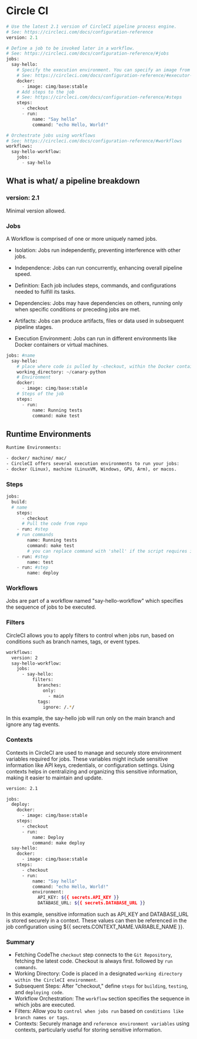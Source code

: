 # Circle CI

```py
# Use the latest 2.1 version of CircleCI pipeline process engine.
# See: https://circleci.com/docs/configuration-reference
version: 2.1

# Define a job to be invoked later in a workflow.
# See: https://circleci.com/docs/configuration-reference/#jobs
jobs:
  say-hello:
    # Specify the execution environment. You can specify an image from Docker Hub or use one of our convenience images from CircleCI's Developer Hub.
    # See: https://circleci.com/docs/configuration-reference/#executor-job
    docker:
      - image: cimg/base:stable
    # Add steps to the job
    # See: https://circleci.com/docs/configuration-reference/#steps
    steps:
      - checkout
      - run:
          name: "Say hello"
          command: "echo Hello, World!"

# Orchestrate jobs using workflows
# See: https://circleci.com/docs/configuration-reference/#workflows
workflows:
  say-hello-workflow:
    jobs:
      - say-hello

```

## What is what/ a pipeline breakdown

### version: 2.1

Minimal version allowed.

### Jobs

A Workflow is comprised of one or more uniquely named jobs.

* Isolation: Jobs run independently, preventing interference with other jobs.

* Independence: Jobs can run concurrently, enhancing overall pipeline speed.

* Definition: Each job includes steps, commands, and configurations needed to fulfill its tasks.

* Dependencies: Jobs may have dependencies on others, running only when specific conditions or preceding jobs are met.

* Artifacts: Jobs can produce artifacts, files or data used in subsequent pipeline stages.

* Execution Environment: Jobs can run in different environments like Docker containers or virtual machines.

```py
jobs: #name
  say-hello:
    # place where code is pulled by -checkout, within the Docker container.
    working_directory: ~/canary-python
    # Environment
    docker:
      - image: cimg/base:stable
    # Steps of the job 
    steps:
      - run:
          name: Running tests
          command: make test
```

## Runtime Environments

```txt
Runtime Environments:

- docker/ machine/ mac/
- CircleCI offers several execution environments to run your jobs:
- docker (Linux), machine (LinuxVM, Windows, GPU, Arm), or macos.
```

### Steps

```py
jobs:
  build:
  # name
    steps:
      - checkout
      # Pull the code from repo
    - run: #step
    # run commands   
        name: Running tests
        command: make test
        # you can replace command with 'shell' if the script requires it.
    - run: #step
        name: test
    - run: #step
        name: deploy
```

### Workflows

Jobs are part of a workflow named "say-hello-workflow" which specifies the sequence of jobs to be executed.

### Filters

CircleCI allows you to apply filters to control when jobs run, based on conditions such as branch names, tags, or event types.

```sh
workflows:
  version: 2
  say-hello-workflow:
    jobs:
      - say-hello:
          filters:
            branches:
              only:
                - main
            tags:
              ignore: /.*/

```

In this example, the say-hello job will run only on the main branch and ignore any tag events.

### Contexts

Contexts in CircleCI are used to manage and securely store environment variables required for jobs. These variables might include sensitive information like API keys, credentials, or configuration settings. Using contexts helps in centralizing and organizing this sensitive information, making it easier to maintain and update.

```sh
version: 2.1

jobs:
  deploy:
    docker:
      - image: cimg/base:stable
    steps:
      - checkout
      - run:
          name: Deploy
          command: make deploy
  say-hello:
    docker:
      - image: cimg/base:stable
    steps:
      - checkout
      - run:
          name: "Say hello"
          command: "echo Hello, World!"
          environment:
            API_KEY: ${{ secrets.API_KEY }}
            DATABASE_URL: ${{ secrets.DATABASE_URL }}

```

In this example, sensitive information such as API_KEY and DATABASE_URL is stored securely in a context. These values can then be referenced in the job configuration using ${{ secrets.CONTEXT_NAME.VARIABLE_NAME }}.

### Summary

* Fetching CodeThe `checkout` step connects to the `Git Repository`, fetching the latest code.
Checkout is always first. followed by `run commands`.
* Working Directory: Code is placed in a designated `working directory within the CircleCI environment`.
* Subsequent Steps: After "checkout," define `steps` for `building`, `testing`, and `deploying code`.
* Workflow Orchestration: The `workflow` section specifies the sequence in which jobs are executed.
* Filters: Allow you to `control when jobs run` based on `conditions like branch names or tags`.
* Contexts: Securely manage and `reference environment variables` using contexts, particularly useful for storing sensitive information.
